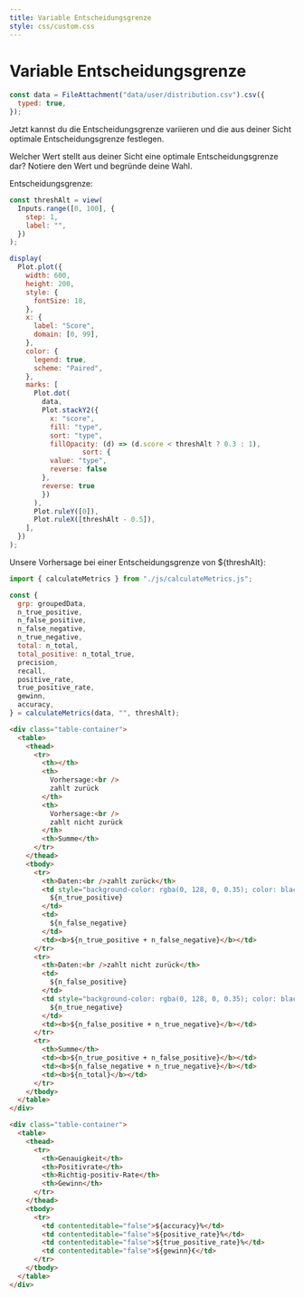 ```yaml
---
title: Variable Entscheidungsgrenze
style: css/custom.css
---
```


# Variable Entscheidungsgrenze

<!-- Include Font Awesome -->
<link href="https://cdnjs.cloudflare.com/ajax/libs/font-awesome/5.15.4/css/all.min.css" rel="stylesheet">


```js
const data = FileAttachment("data/user/distribution.csv").csv({
  typed: true,
});
```

Jetzt kannst du die Entscheidungsgrenze variieren und die aus deiner Sicht optimale Entscheidungsgrenze festlegen.

<div class="tip" label="Aufgabe">
   <i class="fas fa-pencil-alt"></i>
Welcher Wert stellt aus deiner Sicht eine optimale Entscheidungsgrenze dar? Notiere den Wert und begründe deine Wahl.
</div>

Entscheidungsgrenze:

```js
const threshAlt = view(
  Inputs.range([0, 100], {
    step: 1,
    label: "",
  })
);
```

```js
display(
  Plot.plot({
    width: 600,
    height: 200,
    style: {
      fontSize: 18,
    },
    x: {
      label: "Score",
      domain: [0, 99],
    },
    color: {
      legend: true,
      scheme: "Paired",
    },
    marks: [
      Plot.dot(
        data,
        Plot.stackY2({
          x: "score",
          fill: "type",
          sort: "type",
          fillOpacity: (d) => (d.score < threshAlt ? 0.3 : 1),
                  sort: {
          value: "type", 
          reverse: false 
        },
        reverse: true
        })
      ),
      Plot.ruleY([0]),
      Plot.ruleX([threshAlt - 0.5]),
    ],
  })
);
```

Unsere Vorhersage bei einer Entscheidungsgrenze von ${threshAlt}:

```js
import { calculateMetrics } from "./js/calculateMetrics.js";
```

```js
const {
  grp: groupedData,
  n_true_positive,
  n_false_positive,
  n_false_negative,
  n_true_negative,
  total: n_total,
  total_positive: n_total_true,
  precision,
  recall,
  positive_rate,
  true_positive_rate,
  gewinn,
  accuracy,
} = calculateMetrics(data, "", threshAlt);
```


```html
<div class="table-container">
  <table>
    <thead>
      <tr>
        <th></th>
        <th>
          Vorhersage:<br />
          zahlt zurück
        </th>
        <th>
          Vorhersage:<br />
          zahlt nicht zurück
        </th>
        <th>Summe</th>
      </tr>
    </thead>
    <tbody>
      <tr>
        <th>Daten:<br />zahlt zurück</th>
        <td style="background-color: rgba(0, 128, 0, 0.35); color: black;">
          ${n_true_positive}
        </td>
        <td>
          ${n_false_negative}
        </td>
        <td><b>${n_true_positive + n_false_negative}</b></td>
      </tr>
      <tr>
        <th>Daten:<br />zahlt nicht zurück</th>
        <td>
          ${n_false_positive}
        </td>
        <td style="background-color: rgba(0, 128, 0, 0.35); color: black;">
          ${n_true_negative}
        </td>
        <td><b>${n_false_positive + n_true_negative}</b></td>
      </tr>
      <tr>
        <th>Summe</th>
        <td><b>${n_true_positive + n_false_positive}</b></td>
        <td><b>${n_false_negative + n_true_negative}</b></td>
        <td><b>${n_total}</b></td>
      </tr>
    </tbody>
  </table>
</div>
```


```html
<div class="table-container">
  <table>
    <thead>
      <tr>
        <th>Genauigkeit</th>
        <th>Positivrate</th>
        <th>Richtig-positiv-Rate</th>
        <th>Gewinn</th>
      </tr>
    </thead>
    <tbody>
      <tr>
        <td contenteditable="false">${accuracy}%</td>
        <td contenteditable="false">${positive_rate}%</td>
        <td contenteditable="false">${true_positive_rate}%</td>
        <td contenteditable="false">${gewinn}€</td>
      </tr>
    </tbody>
  </table>
</div>
```
